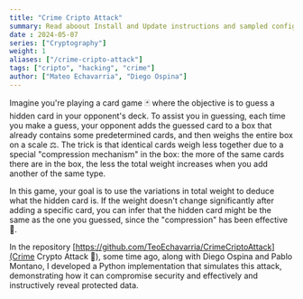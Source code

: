```yaml
---
title: "Crime Cripto Attack"
summary: Read aboout Install and Update instructions and sampled configuration templates
date : 2024-05-07
series: ["Cryptography"]
weight: 1
aliases: ["/crime-cripto-attack"]
tags: ["cripto", "hacking", "crime"]
author: ["Mateo Echavarria", "Diego Ospina"]
---
```


Imagine you're playing a card game 🃏 where the objective is to guess a hidden card in your opponent's deck. To assist you in guessing, each time you make a guess, your opponent adds the guessed card to a box that already contains some predetermined cards, and then weighs the entire box on a scale ⚖️. The trick is that identical cards weigh less together due to a special "compression mechanism" in the box: the more of the same cards there are in the box, the less the total weight increases when you add another of the same type.

In this game, your goal is to use the variations in total weight to deduce what the hidden card is. If the weight doesn't change significantly after adding a specific card, you can infer that the hidden card might be the same as the one you guessed, since the "compression" has been effective 🤔.

In the repository [https://github.com/TeoEchavarria/CrimeCriptoAttack](Crime Crypto Attack 🦈), some time ago, along with Diego Ospina and Pablo Montano, I developed a Python implementation that simulates this attack, demonstrating how it can compromise security and effectively and instructively reveal protected data.
